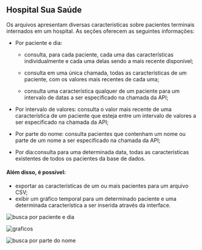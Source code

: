 ## Hospital Sua Saúde

Os arquivos apresentam diversas características sobre pacientes terminais internados em um hospital.
As seções oferecem as seguintes informações:

- Por paciente e dia:
              
     - consulta, para cada paciente, cada uma das características individualmente e cada uma delas sendo a mais recente disponível;

     - consulta em uma única chamada, todas as características de um paciente, com os valores mais recentes de cada uma;
                
     - consulta uma característica qualquer de um paciente para um intervalo de datas a ser especificado na chamada da API;
      
- Por intervalo de valores:</b> consulta o valor mais recente de uma característica de um paciente que esteja entre um intervalo de valores a ser especificado na chamada da API;
           
- Por parte do nome:</b> consulta pacientes que contenham um nome ou parte de um nome a ser especificado na chamada da API;
        
- Por dia:consulta para uma determinada data, todas as características existentes de todos os pacientes da base de dados.
     

#### Além disso, é possível:
- exportar as características de um ou mais pacientes para um arquivo CSV;
- exibir um gráfico temporal para um determinado paciente e uma determinada característica a ser inserida através da interface.
         
![busca por paciente e dia](https://i.ibb.co/cJtJbS2/Screenshot-176.png)

![graficos](https://i.ibb.co/M7pXbQV/Screenshot-177.png)

![busca por parte do nome](https://i.ibb.co/F76f4Yt/Screenshot-178.png)
